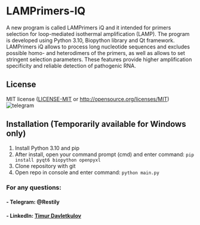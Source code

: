 # LAMPrimers-IQ

A new program is called LAMPrimers iQ and it intended for primers selection for loop-mediated isothermal amplification (LAMP). The program is developed using Python 3.10, Biopython library and Qt framework. LAMPrimers iQ allows to process long nucleotide sequences and excludes possible homo- and heterodimers of the primers, as well as allows to set stringent selection parameters. These features provide higher amplification specificity and reliable detection of pathogenic RNA.

## License

MIT license ([LICENSE-MIT](LICENSE) or http://opensource.org/licenses/MIT)![telegram](https://github.com/Restily/LAMPrimers-iQ/assets/37340177/328a66ab-2e32-4269-8136-53564fa9246e)


## Installation (Temporarily available for Windows only)

1) Install Python 3.10 and pip
2) After install, open your command prompt (cmd) and enter command: ```pip install pyqt6 biopython openpyxl```
4) Clone repository with git
5) Open repo in console and enter command: ```python main.py```

### For any questions:
#### - Telegram: @Restily
#### - LinkedIn: [Timur Davletkulov](https://www.linkedin.com/in/timur-davletkulov-73a210284/)
